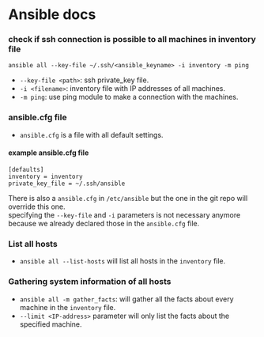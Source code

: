 # Ansible docs

### check if ssh connection is possible to all machines in inventory file
`ansible all --key-file ~/.ssh/<ansible_keyname> -i inventory -m ping`

-   `--key-file <path>`: ssh private_key file.
-   `-i <filename>`: inventory file with IP addresses of all machines.
-   `-m ping`: use ping module to make a connection with the machines.

### ansible.cfg file
-   `ansible.cfg` is a file with all default settings.
#### example ansible.cfg file
```
[defaults]
inventory = inventory
private_key_file = ~/.ssh/ansible
```

There is also a `ansible.cfg` in `/etc/ansible` but the one in the git repo will override this one.<br />
specifying the `--key-file` and `-i` parameters is not necessary anymore because we already declared those in the `ansible.cfg` file.

### List all hosts
-   `ansible all --list-hosts` will list all hosts in the `inventory` file.

### Gathering system information of all hosts
-   `ansible all -m gather_facts`: will gather all the facts about every machine in the `inventory` file.
-   `--limit <IP-address>` parameter will only list the facts about the specified machine.